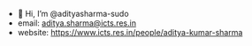 - 👋 Hi, I’m @adityasharma-sudo
- email: aditya.sharma@icts.res.in
- website: https://www.icts.res.in/people/aditya-kumar-sharma
